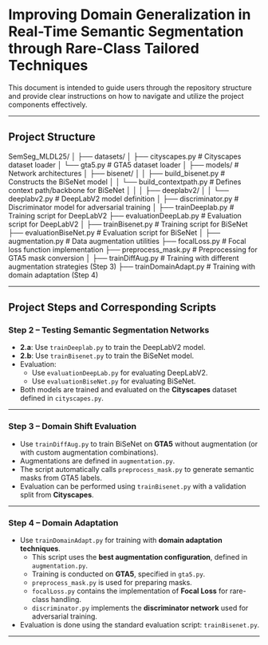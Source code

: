 # Improving Domain Generalization in Real-Time Semantic Segmentation through Rare-Class Tailored Techniques

This document is intended to guide users through the repository structure and provide clear instructions on how to navigate and utilize the project components effectively.

---

## Project Structure

SemSeg_MLDL25/
│
├── datasets/ 
│ ├── cityscapes.py # Cityscapes dataset loader
│ └── gta5.py # GTA5 dataset loader
│
├── models/ # Network architectures
│ ├── bisenet/
│ │ ├── build_bisenet.py # Constructs the BiSeNet model
│ │ └── build_contextpath.py # Defines context path/backbone for BiSeNet
│ │
│ ├── deeplabv2/
│ │ └── deeplabv2.py # DeepLabV2 model definition
│
├── discriminator.py # Discriminator model for adversarial training
│
├── trainDeeplab.py # Training script for DeepLabV2
├── evaluationDeepLab.py # Evaluation script for DeepLabV2
│
├── trainBisenet.py # Training script for BiSeNet
├── evaluationBiseNet.py # Evaluation script for BiSeNet
│
├── augmentation.py # Data augmentation utilities
├── focalLoss.py # Focal loss function implementation
├── preprocess_mask.py # Preprocessing for GTA5 mask conversion
│
├── trainDiffAug.py # Training with different augmentation strategies (Step 3)
├── trainDomainAdapt.py # Training with domain adaptation (Step 4)


---

## Project Steps and Corresponding Scripts

### **Step 2 – Testing Semantic Segmentation Networks**
- **2.a**: Use `trainDeeplab.py` to train the DeepLabV2 model.
- **2.b**: Use `trainBisenet.py` to train the BiSeNet model.
- Evaluation:
  - Use `evaluationDeepLab.py` for evaluating DeepLabV2.
  - Use `evaluationBiseNet.py` for evaluating BiSeNet.
- Both models are trained and evaluated on the **Cityscapes** dataset defined in `cityscapes.py`.

---

### **Step 3 – Domain Shift Evaluation**
- Use `trainDiffAug.py` to train BiSeNet on **GTA5** without augmentation (or with custom augmentation combinations).
- Augmentations are defined in `augmentation.py`.
- The script automatically calls `preprocess_mask.py` to generate semantic masks from GTA5 labels.
- Evaluation can be performed using `trainBisenet.py` with a validation split from **Cityscapes**.

---

### **Step 4 – Domain Adaptation**
- Use `trainDomainAdapt.py` for training with **domain adaptation techniques**.
  - This script uses the **best augmentation configuration**, defined in `augmentation.py`.
  - Training is conducted on **GTA5**, specified in `gta5.py`.
  - `preprocess_mask.py` is used for preparing masks.
  - `focalLoss.py` contains the implementation of **Focal Loss** for rare-class handling.
  - `discriminator.py` implements the **discriminator network** used for adversarial training.
- Evaluation is done using the standard evaluation script: `trainBisenet.py`.

---


